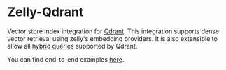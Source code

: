 # Zelly-Qdrant
Vector store index integration for [Qdrant](https://qdrant.tech/). This integration supports dense vector retrieval using zelly's embedding providers. It is also extensible to allow all [hybrid queries](https://qdrant.tech/documentation/concepts/hybrid-queries/) supported by Qdrant.

You can find end-to-end examples [here](https://github.com/SmithRiley0/zelly/tree/main/zelly-qdrant/examples).
